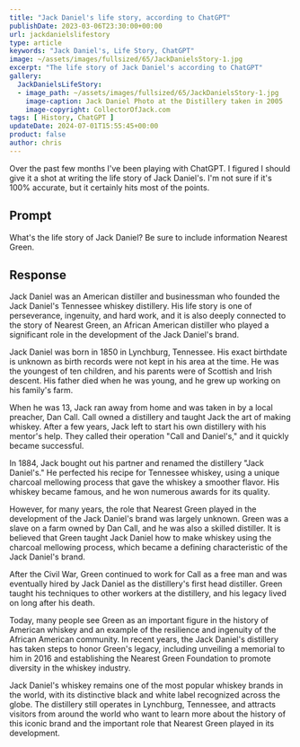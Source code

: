 ```yaml
---
title: "Jack Daniel's life story, according to ChatGPT"
publishDate: 2023-03-06T23:30:00+00:00
url: jackdanielslifestory
type: article
keywords: "Jack Daniel's, Life Story, ChatGPT"
image: ~/assets/images/fullsized/65/JackDanielsStory-1.jpg
excerpt: "The life story of Jack Daniel's according to ChatGPT"
gallery:
  JackDanielsLifeStory:
  - image_path: ~/assets/images/fullsized/65/JackDanielsStory-1.jpg
    image-caption: Jack Daniel Photo at the Distillery taken in 2005
    image-copyright: CollectorOfJack.com
tags: [ History, ChatGPT ]
updateDate: 2024-07-01T15:55:45+00:00
product: false
author: chris
---
```

Over the past few months I've been playing with ChatGPT. I figured I should give it a shot at writing the life story of Jack Daniel's. I'm not sure if it's 100% accurate, but it certainly hits most of the points.

## Prompt
What's the life story of Jack Daniel? Be sure to include information Nearest Green.

## Response
Jack Daniel was an American distiller and businessman who founded the Jack Daniel's Tennessee whiskey distillery. His life story is one of perseverance, ingenuity, and hard work, and it is also deeply connected to the story of Nearest Green, an African American distiller who played a significant role in the development of the Jack Daniel's brand.

Jack Daniel was born in 1850 in Lynchburg, Tennessee. His exact birthdate is unknown as birth records were not kept in his area at the time. He was the youngest of ten children, and his parents were of Scottish and Irish descent. His father died when he was young, and he grew up working on his family's farm.

When he was 13, Jack ran away from home and was taken in by a local preacher, Dan Call. Call owned a distillery and taught Jack the art of making whiskey. After a few years, Jack left to start his own distillery with his mentor's help. They called their operation "Call and Daniel's," and it quickly became successful.

In 1884, Jack bought out his partner and renamed the distillery "Jack Daniel's." He perfected his recipe for Tennessee whiskey, using a unique charcoal mellowing process that gave the whiskey a smoother flavor. His whiskey became famous, and he won numerous awards for its quality.

However, for many years, the role that Nearest Green played in the development of the Jack Daniel's brand was largely unknown. Green was a slave on a farm owned by Dan Call, and he was also a skilled distiller. It is believed that Green taught Jack Daniel how to make whiskey using the charcoal mellowing process, which became a defining characteristic of the Jack Daniel's brand.

After the Civil War, Green continued to work for Call as a free man and was eventually hired by Jack Daniel as the distillery's first head distiller. Green taught his techniques to other workers at the distillery, and his legacy lived on long after his death.

Today, many people see Green as an important figure in the history of American whiskey and an example of the resilience and ingenuity of the African American community. In recent years, the Jack Daniel's distillery has taken steps to honor Green's legacy, including unveiling a memorial to him in 2016 and establishing the Nearest Green Foundation to promote diversity in the whiskey industry.

Jack Daniel's whiskey remains one of the most popular whiskey brands in the world, with its distinctive black and white label recognized across the globe. The distillery still operates in Lynchburg, Tennessee, and attracts visitors from around the world who want to learn more about the history of this iconic brand and the important role that Nearest Green played in its development.



